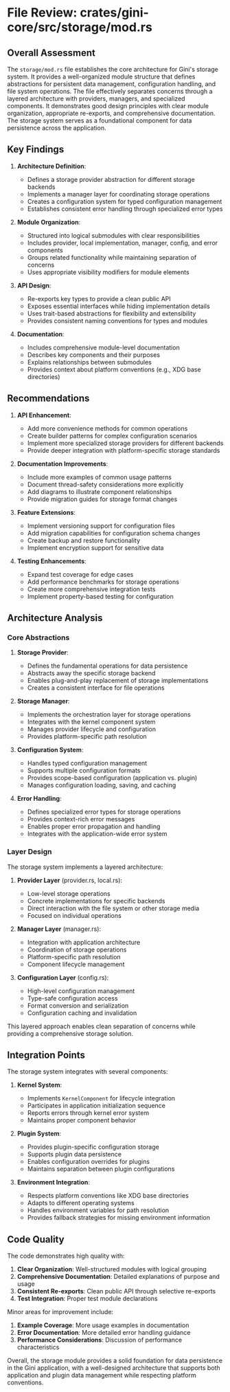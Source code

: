 # File Review: crates/gini-core/src/storage/mod.rs

## Overall Assessment

The `storage/mod.rs` file establishes the core architecture for Gini's storage system. It provides a well-organized module structure that defines abstractions for persistent data management, configuration handling, and file system operations. The file effectively separates concerns through a layered architecture with providers, managers, and specialized components. It demonstrates good design principles with clear module organization, appropriate re-exports, and comprehensive documentation. The storage system serves as a foundational component for data persistence across the application.

## Key Findings

1. **Architecture Definition**:
   - Defines a storage provider abstraction for different storage backends
   - Implements a manager layer for coordinating storage operations
   - Creates a configuration system for typed configuration management
   - Establishes consistent error handling through specialized error types

2. **Module Organization**:
   - Structured into logical submodules with clear responsibilities
   - Includes provider, local implementation, manager, config, and error components
   - Groups related functionality while maintaining separation of concerns
   - Uses appropriate visibility modifiers for module elements

3. **API Design**:
   - Re-exports key types to provide a clean public API
   - Exposes essential interfaces while hiding implementation details
   - Uses trait-based abstractions for flexibility and extensibility
   - Provides consistent naming conventions for types and modules

4. **Documentation**:
   - Includes comprehensive module-level documentation
   - Describes key components and their purposes
   - Explains relationships between submodules
   - Provides context about platform conventions (e.g., XDG base directories)

## Recommendations

1. **API Enhancement**:
   - Add more convenience methods for common operations
   - Create builder patterns for complex configuration scenarios
   - Implement more specialized storage providers for different backends
   - Provide deeper integration with platform-specific storage standards

2. **Documentation Improvements**:
   - Include more examples of common usage patterns
   - Document thread-safety considerations more explicitly
   - Add diagrams to illustrate component relationships
   - Provide migration guides for storage format changes

3. **Feature Extensions**:
   - Implement versioning support for configuration files
   - Add migration capabilities for configuration schema changes
   - Create backup and restore functionality
   - Implement encryption support for sensitive data

4. **Testing Enhancements**:
   - Expand test coverage for edge cases
   - Add performance benchmarks for storage operations
   - Create more comprehensive integration tests
   - Implement property-based testing for configuration

## Architecture Analysis

### Core Abstractions

1. **Storage Provider**:
   - Defines the fundamental operations for data persistence
   - Abstracts away the specific storage backend
   - Enables plug-and-play replacement of storage implementations
   - Creates a consistent interface for file operations

2. **Storage Manager**:
   - Implements the orchestration layer for storage operations
   - Integrates with the kernel component system
   - Manages provider lifecycle and configuration
   - Provides platform-specific path resolution

3. **Configuration System**:
   - Handles typed configuration management
   - Supports multiple configuration formats
   - Provides scope-based configuration (application vs. plugin)
   - Manages configuration loading, saving, and caching

4. **Error Handling**:
   - Defines specialized error types for storage operations
   - Provides context-rich error messages
   - Enables proper error propagation and handling
   - Integrates with the application-wide error system

### Layer Design

The storage system implements a layered architecture:

1. **Provider Layer** (provider.rs, local.rs):
   - Low-level storage operations
   - Concrete implementations for specific backends
   - Direct interaction with the file system or other storage media
   - Focused on individual operations

2. **Manager Layer** (manager.rs):
   - Integration with application architecture
   - Coordination of storage operations
   - Platform-specific path resolution
   - Component lifecycle management

3. **Configuration Layer** (config.rs):
   - High-level configuration management
   - Type-safe configuration access
   - Format conversion and serialization
   - Configuration caching and invalidation

This layered approach enables clean separation of concerns while providing a comprehensive storage solution.

## Integration Points

The storage system integrates with several components:

1. **Kernel System**:
   - Implements `KernelComponent` for lifecycle integration
   - Participates in application initialization sequence
   - Reports errors through kernel error system
   - Maintains proper component behavior

2. **Plugin System**:
   - Provides plugin-specific configuration storage
   - Supports plugin data persistence
   - Enables configuration overrides for plugins
   - Maintains separation between plugin configurations

3. **Environment Integration**:
   - Respects platform conventions like XDG base directories
   - Adapts to different operating systems
   - Handles environment variables for path resolution
   - Provides fallback strategies for missing environment information

## Code Quality

The code demonstrates high quality with:

1. **Clear Organization**: Well-structured modules with logical grouping
2. **Comprehensive Documentation**: Detailed explanations of purpose and usage
3. **Consistent Re-exports**: Clean public API through selective re-exports
4. **Test Integration**: Proper test module declarations

Minor areas for improvement include:

1. **Example Coverage**: More usage examples in documentation
2. **Error Documentation**: More detailed error handling guidance
3. **Performance Considerations**: Discussion of performance characteristics

Overall, the storage module provides a solid foundation for data persistence in the Gini application, with a well-designed architecture that supports both application and plugin data management while respecting platform conventions.